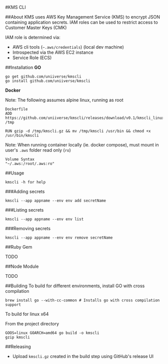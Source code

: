 #KMS CLI

##About
KMS uses AWS Key Management Service (KMS) to encrypt JSON containing application secrets. 
IAM roles can be used to restrict access to Customer Master Keys (CMK)

IAM role is determined via:

- AWS cli tools (`~.aws/credentials`) (local dev machine)
- Introspected via the AWS EC2 instance
- Service Role (ECS)

##Installation
**GO**

```
go get github.com/uniiverse/kmscli
go install github.com/uniiverse/kmscli
```
**Docker**

Note: The following assumes alpine linux, running as root

```
Dockerfile
ADD https://github.com/uniiverse/kmscli/releases/download/v0.1/kmscli_linux_amd64.gz /tmp

RUN gzip -d /tmp/kmscli.gz && mv /tmp/kmscli /usr/bin && chmod +x /usr/bin/kmscli
```

Note: When running container locally (ie. docker compose), must mount in user's `.aws` folder read only (`ro`)

```
Volume Syntax
"~/.aws:/root/.aws:ro"
```

##Usage

```
kmscli -h for help
```

###Adding secrets

```
kmscli --app appname --env env add secretName
```

###Listing secrets

```
kmscli --app appname --env env list
```

###Removing secrets

```
kmscli --app appname --env env remove secretName
```

##Ruby Gem

TODO

##Node Module

TODO

##Building
To build for different environments, install GO with cross compilation

```
brew install go --with-cc-common # Installs go with cross compilation support
```

To build for linux x64

From the project directory

```
GOOS=linux GOARCH=amd64 go build -o kmscli
gzip kmscli
```

##Releasing
- Upload `kmscli.gz` created in the build step using GitHub's release UI

